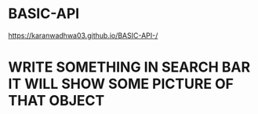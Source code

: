 # BASIC-API
https://karanwadhwa03.github.io/BASIC-API-/



#
WRITE SOMETHING IN SEARCH BAR IT WILL SHOW SOME PICTURE OF THAT OBJECT
=
